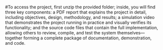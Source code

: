 #To access the project, first unzip the provided folder; inside, you will find three key components: a PDF report that explains the project in detail, including objectives, design, methodology, and results; a simulation video that demonstrates the project running in practice and visually verifies its functionality; and the source code files that contain the full implementation, allowing others to review, compile, and test the system themselves—together forming a complete package of documentation, demonstration, and code.
